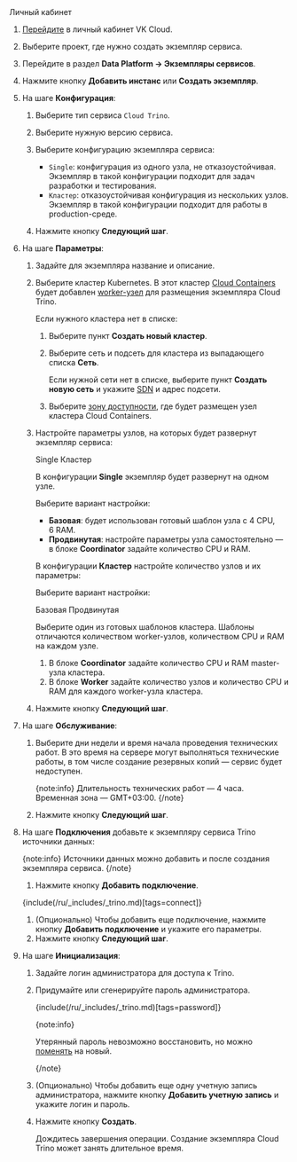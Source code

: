 <tabs>
<tablist>
<tab>Личный кабинет</tab>
</tablist>
<tabpanel>

1. [Перейдите](https://msk.cloud.vk.com/app/) в личный кабинет VK Cloud.
1. Выберите проект, где нужно создать экземпляр сервиса.
1. Перейдите в раздел **Data Platform → Экземпляры сервисов**.
1. Нажмите кнопку **Добавить инстанс** или **Создать экземпляр**.
1. На шаге **Конфигурация**:

   1. Выберите тип сервиса `Cloud Trino`.
   1. Выберите нужную версию сервиса.
   1. Выберите конфигурацию экземпляра сервиса:

      - `Single`: конфигурация из одного узла, не отказоустойчивая. Экземпляр в такой конфигурации подходит для задач разработки и тестирования.
      - `Кластер`: отказоустойчивая конфигурация из нескольких узлов. Экземпляр в такой конфигурации подходит для работы в production-среде.

   1. Нажмите кнопку **Следующий шаг**.

1. На шаге **Параметры**:

   1. Задайте для экземпляра название и описание.
   1. Выберите кластер Kubernetes. В этот кластер [Cloud Containers](/ru/kubernetes/k8s) будет добавлен [worker-узел](/ru/kubernetes/k8s/concepts/architecture#topologii_klastera) для размещения экземпляра Cloud Trino.

      Если нужного кластера нет в списке:

      1. Выберите пункт **Создать новый кластер**.
      1. Выберите сеть и подсеть для кластера из выпадающего списка **Сеть**.

         Если нужной сети нет в списке, выберите пункт **Создать новую сеть** и укажите [SDN](/ru/networks/vnet/concepts/sdn) и адрес подсети.

      1. Выберите [зону доступности](/ru/intro/start/concepts/architecture#az), где будет размещен узел кластера Cloud Containers.
   1. Настройте параметры узлов, на которых будет развернут экземпляр сервиса:

      <tabs>
      <tablist>
      <tab>Single</tab>
      <tab>Кластер</tab>
      </tablist>
      <tabpanel>

      В конфигурации **Single** экземпляр будет развернут на одном узле. 
   
      Выберите вариант настройки:

      - **Базовая**: будет использован готовый шаблон узла с 4 CPU, 6 RAM.
      - **Продвинутая**: настройте параметры узла самостоятельно — в блоке **Сoordinator** задайте количество CPU и RAM.

      </tabpanel>
      <tabpanel>

      В конфигурации **Кластер** настройте количество узлов и их параметры:
      
      Выберите вариант настройки:

      <tabs>
      <tablist>
      <tab>Базовая</tab>
      <tab>Продвинутая</tab>
      </tablist>
      <tabpanel>
      
      Выберите один из готовых шаблонов кластера. Шаблоны отличаются количеством worker-узлов, количеством CPU и RAM на каждом узле.
   
      </tabpanel>
      <tabpanel>
   
      1. В блоке **Coordinator** задайте количество CPU и RAM master-узла кластера.
      1. В блоке **Worker** задайте количество узлов и количество CPU и RAM для каждого worker-узла кластера.
      
      </tabpanel>
      </tabs>
      
   1. Нажмите кнопку **Следующий шаг**.
1. На шаге **Обслуживание**:

   1. Выберите дни недели и время начала проведения технических работ. В это время на сервере могут выполняться технические работы, в том числе создание резервных копий — сервис будет недоступен.

      {note:info}
      Длительность технических работ — 4 часа. Временная зона — GMT+03:00. 
      {/note}
      
   1. Нажмите кнопку **Следующий шаг**.
1. На шаге **Подключения** добавьте к экземпляру сервиса Trino источники данных:

   {note:info}
   Источники данных можно добавить и после создания экземпляра сервиса.
   {/note}

   1. Нажмите кнопку **Добавить подключение**.

   {include(/ru/_includes/_trino.md)[tags=connect]}
   
   1. (Опционально) Чтобы добавить еще подключение, нажмите кнопку **Добавить подключение** и укажите его параметры.
   1. Нажмите кнопку **Следующий шаг**.
1. На шаге **Инициализация**:

   1. Задайте логин администратора для доступа к Trino.
   1. Придумайте или сгенерируйте пароль администратора.

      {include(/ru/_includes/_trino.md)[tags=password]}

      {note:info}

      Утерянный пароль невозможно восстановить, но можно [поменять](../management#change_password) на новый.

      {/note}

   1. (Опционально) Чтобы добавить еще одну учетную запись администратора, нажмите кнопку **Добавить учетную запись** и укажите логин и пароль.
   1. Нажмите кнопку **Создать**.

      Дождитесь завершения операции. Создание экземпляра Cloud Trino может занять длительное время.

</tabpanel>
</tabs>
